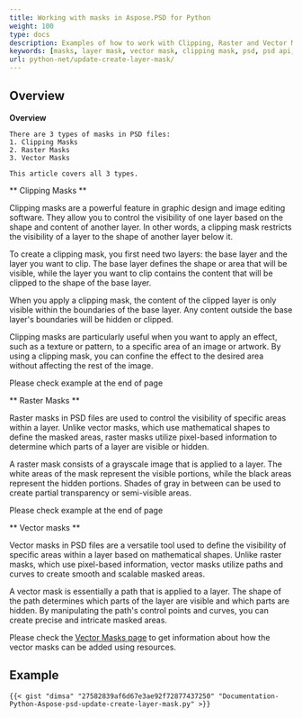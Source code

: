 ```yaml
---
title: Working with masks in Aspose.PSD for Python
weight: 100
type: docs
description: Examples of how to work with Clipping, Raster and Vector Masks within PSD File
keywords: [masks, layer mask, vector mask, clipping mask, psd, psd api, python, code sample]
url: python-net/update-create-layer-mask/
---
```


## **Overview**

**Overview**
	
	There are 3 types of masks in PSD files:
	1. Clipping Masks
	2. Raster Masks
	3. Vector Masks
	
	This article covers all 3 types.


** Clipping Masks **

Clipping masks are a powerful feature in graphic design and image editing software. They allow you to control the visibility of one layer based on the shape and content of another layer. In other words, a clipping mask restricts the visibility of a layer to the shape of another layer below it.

To create a clipping mask, you first need two layers: the base layer and the layer you want to clip. The base layer defines the shape or area that will be visible, while the layer you want to clip contains the content that will be clipped to the shape of the base layer.

When you apply a clipping mask, the content of the clipped layer is only visible within the boundaries of the base layer. Any content outside the base layer's boundaries will be hidden or clipped.

Clipping masks are particularly useful when you want to apply an effect, such as a texture or pattern, to a specific area of an image or artwork. By using a clipping mask, you can confine the effect to the desired area without affecting the rest of the image.

Please check example at the end of page

** Raster Masks ** 

Raster masks in PSD files are used to control the visibility of specific areas within a layer. Unlike vector masks, which use mathematical shapes to define the masked areas, raster masks utilize pixel-based information to determine which parts of a layer are visible or hidden.

A raster mask consists of a grayscale image that is applied to a layer. The white areas of the mask represent the visible portions, while the black areas represent the hidden portions. Shades of gray in between can be used to create partial transparency or semi-visible areas.

Please check example at the end of page

** Vector masks **

Vector masks in PSD files are a versatile tool used to define the visibility of specific areas within a layer based on mathematical shapes. Unlike raster masks, which use pixel-based information, vector masks utilize paths and curves to create smooth and scalable masked areas.

A vector mask is essentially a path that is applied to a layer. The shape of the path determines which parts of the layer are visible and which parts are hidden. By manipulating the path's control points and curves, you can create precise and intricate masked areas.

Please check the [Vector Masks page](psd/net/layer-vector-mask/) to get information about how the vector masks can be added using resources.


## **Example**
	{{< gist "dimsa" "27582839af6d67e3ae92f72877437250" "Documentation-Python-Aspose-psd-update-create-layer-mask.py" >}}